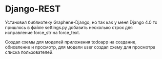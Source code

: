 # Django-REST

Установил библиотеку Graphene-Django, но так как у меня Django 4.0 то пришлось 
в файле settings.py добавить несколько строк для исправление force_str на 
force_text.

Создал схемы для моделей приложения todoapp на создание, обновление и просмотр, 
для модели user создал схему для просмотра списка пользователей.
